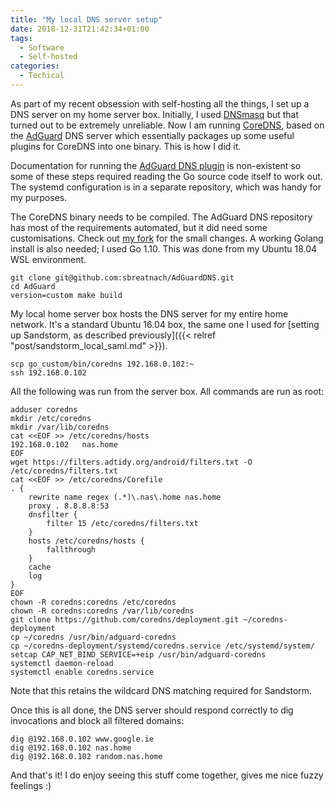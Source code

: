 ```yaml
---
title: "My local DNS server setup"
date: 2018-12-31T21:42:34+01:00
tags:
  - Software
  - Self-hosted
categories:
  - Techical
---
```


As part of my recent obsession with self-hosting all the things, I set up a DNS server on my home server box. Initially, I used [DNSmasq](http://www.thekelleys.org.uk/dnsmasq/doc.html) but that turned out to be extremely unreliable. Now I am running [CoreDNS](https://coredns.io/), based on the [AdGuard](https://adguard.com/en/welcome.html) DNS server which essentially packages up some useful plugins for CoreDNS into one binary. This is how I did it.

<!--more-->

Documentation for running the [AdGuard DNS plugin](https://github.com/AdguardTeam/AdGuardDNS) is non-existent so some of these steps required reading the Go source code itself to work out. The systemd configuration is in a separate repository, which was handy for my purposes.

The CoreDNS binary needs to be compiled. The AdGuard DNS repository has most of the requirements automated, but it did need some customisations. Check out [my fork](https://github.com/sbreatnach/AdGuardDNS) for the small changes. A working Golang install is also needed; I used Go 1.10. This was done from my Ubuntu 18.04 WSL environment.

    git clone git@github.com:sbreatnach/AdGuardDNS.git
    cd AdGuard
    version=custom make build

My local home server box hosts the DNS server for my entire home network. It's a standard Ubuntu 16.04 box, the same one I used for [setting up Sandstorm, as described previously]({{< relref "post/sandstorm_local_saml.md" >}}).

    scp go_custom/bin/coredns 192.168.0.102:~
    ssh 192.168.0.102

All the following was run from the server box. All commands are run as root:

    adduser coredns
    mkdir /etc/coredns
    mkdir /var/lib/coredns
    cat <<EOF >> /etc/coredns/hosts
    192.168.0.102   nas.home
    EOF
    wget https://filters.adtidy.org/android/filters.txt -O /etc/coredns/filters.txt
    cat <<EOF >> /etc/coredns/Corefile
    . {
        rewrite name regex (.*)\.nas\.home nas.home
        proxy . 8.8.8.8:53
        dnsfilter {
            filter 15 /etc/coredns/filters.txt
        }
        hosts /etc/coredns/hosts {
            fallthrough
        }
        cache
        log
    }
    EOF
    chown -R coredns:coredns /etc/coredns
    chown -R coredns:coredns /var/lib/coredns
    git clone https://github.com/coredns/deployment.git ~/coredns-deployment
    cp ~/coredns /usr/bin/adguard-coredns
    cp ~/coredns-deployment/systemd/coredns.service /etc/systemd/system/
    setcap CAP_NET_BIND_SERVICE=+eip /usr/bin/adguard-coredns
    systemctl daemon-reload
    systemctl enable coredns.service

Note that this retains the wildcard DNS matching required for Sandstorm.

Once this is all done, the DNS server should respond correctly to dig invocations and block all filtered domains:

    dig @192.168.0.102 www.google.ie
    dig @192.168.0.102 nas.home
    dig @192.168.0.102 random.nas.home

And that's it! I do enjoy seeing this stuff come together, gives me nice fuzzy feelings :)